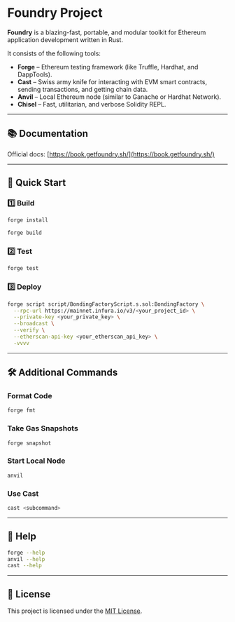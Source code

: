 
# Foundry Project

**Foundry** is a blazing-fast, portable, and modular toolkit for Ethereum application development written in Rust.

It consists of the following tools:

- **Forge** – Ethereum testing framework (like Truffle, Hardhat, and DappTools).
- **Cast** – Swiss army knife for interacting with EVM smart contracts, sending transactions, and getting chain data.
- **Anvil** – Local Ethereum node (similar to Ganache or Hardhat Network).
- **Chisel** – Fast, utilitarian, and verbose Solidity REPL.

---

## 📚 Documentation
Official docs: [https://book.getfoundry.sh/](https://book.getfoundry.sh/)

---

## 🚀 Quick Start

### 1️⃣ Build
```bash
forge install
````

```bash
forge build
````

### 2️⃣ Test

```bash
forge test
```

### 3️⃣ Deploy

```bash
forge script script/BondingFactoryScript.s.sol:BondingFactory \
  --rpc-url https://mainnet.infura.io/v3/<your_project_id> \
  --private-key <your_private_key> \
  --broadcast \
  --verify \
  --etherscan-api-key <your_etherscan_api_key> \
  -vvvv
```

---

## 🛠 Additional Commands

### Format Code

```bash
forge fmt
```

### Take Gas Snapshots

```bash
forge snapshot
```

### Start Local Node

```bash
anvil
```

### Use Cast

```bash
cast <subcommand>
```

---

## 📖 Help

```bash
forge --help
anvil --help
cast --help
```

---

## 📄 License

This project is licensed under the [MIT License](LICENSE).


